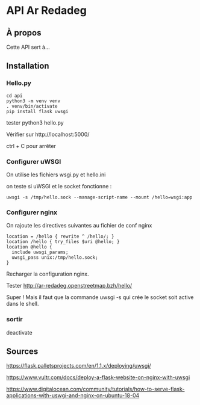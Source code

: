 
# API Ar Redadeg


## À propos

Cette API sert à…


## Installation

### Hello.py

	cd api
	python3 -m venv venv
	. venv/bin/activate
	pip install flask uwsgi

tester
	python3 hello.py

Vérifier sur http://localhost:5000/

ctrl + C pour arrêter

### Configurer uWSGI

On utilise les fichiers wsgi.py et hello.ini

on teste si uWSGI et le socket fonctionne :

	uwsgi -s /tmp/hello.sock --manage-script-name --mount /hello=wsgi:app


### Configurer nginx

On rajoute les directives suivantes au fichier de conf nginx

    location = /hello { rewrite ^ /hello/; }
    location /hello { try_files $uri @hello; }
    location @hello {
      include uwsgi_params;
      uwsgi_pass unix:/tmp/hello.sock;
    }

Recharger la configuration nginx.

Tester  http://ar-redadeg.openstreetmap.bzh/hello/

Super ! Mais il faut que la commande uwsgi -s qui crée le socket soit active dans le shell.


### sortir 

deactivate



## Sources

https://flask.palletsprojects.com/en/1.1.x/deploying/uwsgi/

https://www.vultr.com/docs/deploy-a-flask-website-on-nginx-with-uwsgi

https://www.digitalocean.com/community/tutorials/how-to-serve-flask-applications-with-uswgi-and-nginx-on-ubuntu-18-04